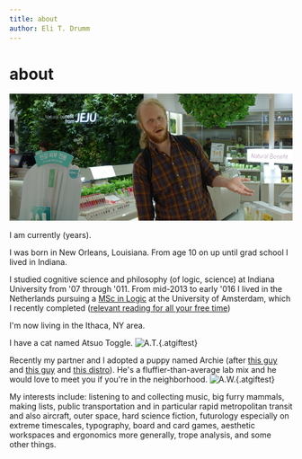 ```yaml
---
title: about
author: Eli T. Drumm
---
```


# about

![](images/jeju.png "me")

<p>I am currently
<script>document.write((((new Date().getTime()/1000)-614944800.0)/31557600).toFixed(3))</script>
(<span id="years" onmouseover="this.innerHTML='years (Earth)'" onmouseout="this.innerHTML='years'">years</span>).
</p>

I was born in New Orleans, Louisiana.
From age 10 on up until grad school I lived in Indiana.

I studied cognitive science and philosophy (of logic, science) at Indiana University
from '07 through '011.
From mid-2013 to early '016 I lived in the Netherlands
pursuing a [MSc in Logic][] at the University of Amsterdam,
which I recently completed ([relevant reading for all your free time](https://dl.dropboxusercontent.com/u/2280103/dteli/rmtc.pdf "RMTC"))


I'm now living in the Ithaca, NY area.



I have a cat named Atsuo Toggle.
![](https://dl.dropboxusercontent.com/u/2280103/dteli/images/a4.gif "A.T."){.atgiftest}

<!-- {.leftsideimg} -->


Recently my partner and I adopted a puppy named Archie
(after [this guy](https://en.wikipedia.org/wiki/Archie_Green "Archie")
and [this guy](http://memory-alpha.wikia.com/wiki/Jonathan_Archer "Archer")
and [this distro](https://www.archlinux.org/ "Arch")).
He's a fluffier-than-average lab mix and he would love to meet you if you're in the neighborhood.
![](https://dl.dropboxusercontent.com/u/2280103/dteli/images/ar00a.gif "A.W."){.atgiftest}






My interests include:
listening to and collecting music, big furry mammals, making lists, public transportation and in particular rapid metropolitan transit and also aircraft, outer space, hard science fiction, futurology especially on extreme timescales, typography, board and card games, aesthetic workspaces and ergonomics more generally, trope analysis, and some other things.





[MSc in Logic]: http://www.illc.uva.nl/MScLogic/

